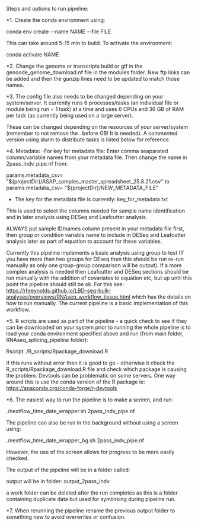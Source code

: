Steps and options to run pipeline:

*1. Create the conda environment using:

conda env create --name NAME --file FILE

This can take around 5-15 min to build.
To activate the environment:

conda activate NAME

*2. Change the genome or transcripts build or gtf in the gencode_genome_download.nf file in the modules folder. New ftp links can be added and then the gunzip lines need to be updated to match those names.

*3. The config file also needs to be changed depending on your system/server. It currently runs 6 processes/tasks (an individual file or module being run = 1 task) at a time and uses 6 CPUs and 36 GB of RAM per task (as currently being used on a large server). 

These can be changed depending on the resources of your server/system (remember to not remove the . before GB! It is needed). A commented version using slurm to distribute tasks is listed below for reference.

*4. Metadata: 
-For key for metadata file: Enter comma seaparated column/variable names from your metadata file. Then change the name in 2pass_indv_pipe.nf from:

params.metadata_csv= "${projectDir}/ASAP_samples_master_spreadsheet_25.8.21.csv" 
to
params.metadata_csv= "${projectDir}/NEW_METADATA_FILE"

- The key for the metadata file is currently: key_for_metadata.txt

This is used to select the columns needed for sample name identification and in later analysis using DESeq and Leafcutter analysis. 

ALWAYS put sample ID/names column present in your metadata file first, then group or condition variable name to include in DESeq and Leafcutter analysis later as part of equation to account for these variables.

Currently this pipeline implements a basic analysis using group to test (If you have more than two groups for DEseq then this should be run re-run manually as only one group-group comparison will be output). If a more complex analysis is needed then Leafcutter and DESeq sections should be run manually with the addition of covariates to equation etc, but up until this point the pipeline should still be ok. For this see: https://rhreynolds.github.io/LBD-seq-bulk-analyses/overviews/RNAseq_workflow_tissue.html which has the details on how to run manually. The current pipeline is a basic implementation of this workflow.

*5. R scripts are used as part of the pipeline - a quick check to see if they can be downloaded on your system prior to running the whole pipeline is to load your conda environment specified above and run (from main folder, RNAseq_splicing_pipeline folder):

Rscript ./R_scripts/Rpackage_download.R

If this runs without error then it is good to go - otherwise it check the R_scripts/Rpackage_download.R file and check which package is causing the problem. Devtools can be problematic on some servers. One way around this is use the conda version of the R package ie:
https://anaconda.org/conda-forge/r-devtools

*6. The easiest way to run the pipeline is to make a screen, and run:

./nextflow_time_date_wrapper.sh 2pass_indv_pipe.nf

The pipeline can also be run in the background without using a screen using:

./nextflow_time_date_wrapper_bg.sh 2pass_indv_pipe.nf

However, the use of the screen allows for progress to be more easily checked.

The output of the pipeline will be in a folder called:

output will be in folder: output_2pass_indv

a work folder can be deleted after the run completes as this is a folder containing duplicate data but used for symlinking during pipeline run.

*7. When rerunning the pipeline rename the previous output folder to something new to avoid overwrites or confusion.
